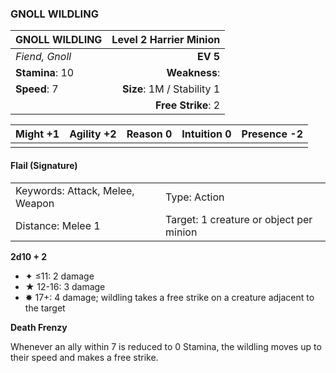 ### GNOLL WILDLING

| GNOLL WILDLING  | **Level 2 Harrier Minion** |
| :-------------- | -------------------------: |
| *Fiend, Gnoll*  |                   **EV 5** |
| **Stamina**: 10 |              **Weakness**: |
| **Speed**: 7    | **Size**: 1M / Stability 1 |
|                 |         **Free Strike**: 2 |

| **Might** +1 | **Agility** +2 | **Reason** 0 | **Intuition** 0 | **Presence** -2 |
| ------------ | -------------- | ------------ | --------------- | --------------- |
|              |                |              |                 |                 |

#### Flail (Signature)

|                                 |                                         |
| :------------------------------ | :-------------------------------------- |
| Keywords: Attack, Melee, Weapon | Type: Action                            |
| Distance: Melee 1               | Target: 1 creature or object per minion |

**2d10 + 2**

- ✦ ≤11: 2 damage
- ★ 12-16: 3 damage
- ✸ 17+: 4 damage; wildling takes a free strike on a creature adjacent to the target

**Death Frenzy**

Whenever an ally within 7 is reduced to 0 Stamina, the wildling moves up to their speed and makes a free strike.
